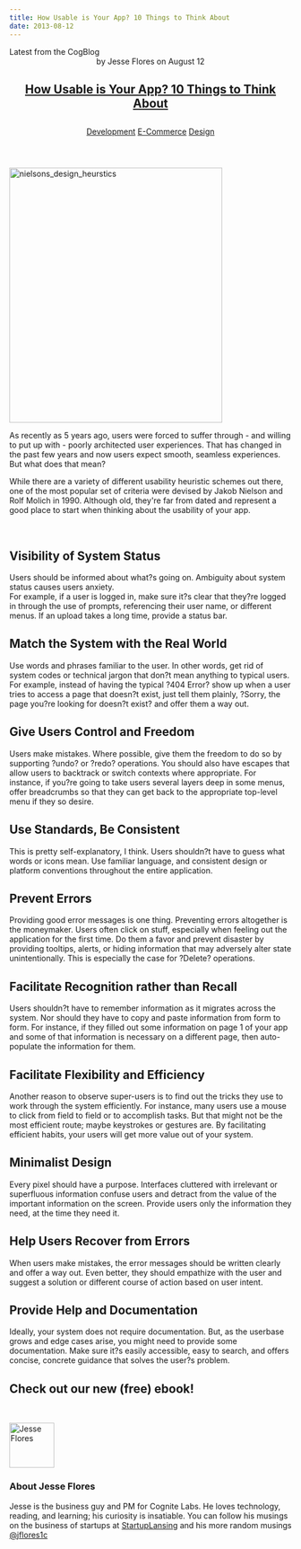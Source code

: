 ```yaml
---
title: How Usable is Your App? 10 Things to Think About
date: 2013-08-12
---
```

<article itemscope itemtype="http://schema.org/Blog"> 
<div class="container outside"> 
 <div class="featured-post" style="background-image: url(&quot;&quot;);"> 
  <div class="overlay"></div> 
  <div class="row-fluid"> 
   <span class="latest-post"> Latest from <span id="title" itemprop="name">the CogBlog</span> </span> 
  </div> 
  <header class="featured-header"> 
   <div class="row-fluid"> 
    <div class="span2"></div> 
    <div class="span8"> 
     <div class="row-fluid"> 
      <div class="span12 author">
        by 
       <span class="author-name" itemprop="author"><a class="author-link" href="http://www.cognitelabs.com/blog/author/jesse-flores" itemprop="url"></a> <span itemprop="name">Jesse Flores</span></span> on 
       <span class="publish-date" itemprop="datePublished"> August 12</span> 
      </div> 
     </div> 
     <hgroup class="row-fluid"> 
      <h1 class="latest-title" itemprop="headline"> <a href="../../../../com/cognitelabs/www/blog/how-usable-is-your-app-10-things-to-think-about.html" itemprop="url"> <span id="hs_cos_wrapper_name" class="hs_cos_wrapper hs_cos_wrapper_meta_field hs_cos_wrapper_type_text" style="" data-hs-cos-general-type="meta_field" data-hs-cos-type="text">How Usable is Your App? 10 Things to Think About</span> </a> </h1> 
      <h2 class="post-synopsis" itemprop="alternativeHeadline"> <span id="hs_cos_wrapper_post_synopsis" class="hs_cos_wrapper hs_cos_wrapper_widget hs_cos_wrapper_type_text" style="" data-hs-cos-general-type="widget" data-hs-cos-type="text"></span> </h2> 
     </hgroup> 
     <div class="row-fluid"> 
      <span class="tags" itemprop="keywords"> <a href="http://www.cognitelabs.com/blog/topic/development" class="topic-tag">Development</a> <a href="http://www.cognitelabs.com/blog/topic/e-commerce" class="topic-tag">E-Commerce</a> <a href="http://www.cognitelabs.com/blog/topic/design" class="topic-tag">Design</a> </span> 
     </div> 
    </div> 
   </div> 
  </header> 
 </div> 
</div> 
<section class="blog-section" itemscope itemtype="http://schema.org/Blog"> 
 <div class="blog-post-wrapper cell-wrapper"> 
  <header class="section post-header"> 
  </header> 
  <div class="section post-body"> 
   <section itemprop="text"> 
    <span id="hs_cos_wrapper_post_body" class="hs_cos_wrapper hs_cos_wrapper_meta_field hs_cos_wrapper_type_rich_text" style="" data-hs-cos-general-type="meta_field" data-hs-cos-type="rich_text"><p><a href="http://cdn2.hubspot.net/hub/440551/file-1740137282-png/blog-files/heuristics.png?t=1441046336424"><img alt="nielsons_design_heurstics" class=" wp-image-345 wp-float-right margin-top" height="454" src="http://cdn2.hubspot.net/hub/440551/file-1740137282-png/blog-files/heuristics.png?t=1441046336424&amp;width=380&amp;height=454" width="380"></a></p> <p>As recently as 5 years ago, users were forced to suffer through - and willing to put up with - poorly architected user experiences. That has changed in the past few years and now users expect smooth, seamless experiences. But what does that mean?</p> <p>While there are a variety of different usability heuristic schemes out there, one of the most popular set of criteria were devised by Jakob Nielson and Rolf Molich in 1990. Although old, they're far from dated and represent a good place to start when thinking about the usability of your app.</p> 
     <!--more--><br> <h2>Visibility of System Status</h2> <p>Users should be informed about what?s going on. Ambiguity about system status causes users anxiety.<br> For example, if a user is logged in, make sure it?s clear that they?re logged in through the use of prompts, referencing their user name, or different menus. If an upload takes a long time, provide a status bar.</p> <h2>Match the System with the Real World</h2> <p>Use words and phrases familiar to the user. In other words, get rid of system codes or technical jargon that don?t mean anything to typical users. For example, instead of having the typical ?404 Error? show up when a user tries to access a page that doesn?t exist, just tell them plainly, ?Sorry, the page you?re looking for doesn?t exist? and offer them a way out.</p> <h2>Give Users Control and Freedom</h2> <p>Users make mistakes. Where possible, give them the freedom to do so by supporting ?undo? or ?redo? operations. You should also have escapes that allow users to backtrack or switch contexts where appropriate. For instance, if you?re going to take users several layers deep in some menus, offer breadcrumbs so that they can get back to the appropriate top-level menu if they so desire.</p> <h2>Use Standards, Be Consistent</h2> <p>This is pretty self-explanatory, I think. Users shouldn?t have to guess what words or icons mean. Use familiar language, and consistent design or platform conventions throughout the entire application.</p> <h2>Prevent Errors</h2> <p>Providing good error messages is one thing. Preventing errors altogether is the moneymaker. Users often click on stuff, especially when feeling out the application for the first time. Do them a favor and prevent disaster by providing tooltips, alerts, or hiding information that may adversely alter state unintentionally. This is especially the case for ?Delete? operations.</p> <h2>Facilitate Recognition rather than Recall</h2> <p>Users shouldn?t have to remember information as it migrates across the system. Nor should they have to copy and paste information from form to form. For instance, if they filled out some information on page 1 of your app and some of that information is necessary on a different page, then auto-populate the information for them.</p> <h2>Facilitate Flexibility and Efficiency</h2> <p>Another reason to observe super-users is to find out the tricks they use to work through the system efficiently. For instance, many users use a mouse to click from field to field or to accomplish tasks. But that might not be the most efficient route; maybe keystrokes or gestures are. By facilitating efficient habits, your users will get more value out of your system.</p> <h2>Minimalist Design</h2> <p>Every pixel should have a purpose. Interfaces cluttered with irrelevant or superfluous information confuse users and detract from the value of the important information on the screen. Provide users only the information they need, at the time they need it.</p> <h2>Help Users Recover from Errors</h2> <p>When users make mistakes, the error messages should be written clearly and offer a way out. Even better, they should empathize with the user and suggest a solution or different course of action based on user intent.</p> <h2>Provide Help and Documentation</h2> <p>Ideally, your system does not require documentation. But, as the userbase grows and edge cases arise, you might need to provide some documentation. Make sure it?s easily accessible, easy to search, and offers concise, concrete guidance that solves the user?s problem.</p> <h2 class="featured-h2">Check out our new (free) ebook!</h2> 
     <div class="promo">
      <a class="ebook-promo-main" href="http://cognitelabs.com/wp-content/uploads/2013/08/a-beginners-guide-to-designing-awesome-apps"><br> <img alt="" class="promo-img" src="http://cdn2.hubspot.net/hub/440551/file-1740137337-png/blog-files/design_method_ebook_cta.png?t=1441046336424"><br> </a>
     </div></span> 
   </section> 
   <span id="hs_cos_wrapper_blog_social_sharing" class="hs_cos_wrapper hs_cos_wrapper_widget hs_cos_wrapper_type_blog_social_sharing" style="" data-hs-cos-general-type="widget" data-hs-cos-type="blog_social_sharing"> 
    <div class="hs-blog-social-share"> 
     <ul class="hs-blog-social-share-list"> 
     </ul> 
    </div> </span> 
   <div id="author-bio" itemscope itemtype="http://schema.org/Person"> 
    <img width="80" height="80" class="avatar avatar-80 photo" src="https://app.hubspot.com/settings/avatar/ebb7b39b3263657e1a24516cf221203e" alt="Jesse Flores"> 
    <div id="author-info"> 
     <h3>About <span itemprop="givenName">Jesse Flores<span></span></span></h3> Jesse is the business guy and PM for Cognite Labs. He loves technology, reading, and learning; his curiosity is insatiable. You can follow his musings on the business of startups at 
     <a href="http://startuplansing.org">StartupLansing</a> and his more random musings 
     <a href="http://www.twitter.com/jflores1c">@jflores1c</a> 
    </div> 
    <div class="clear"></div> 
   </div> 
  </div> 
 </div> 
</section> 
</article>